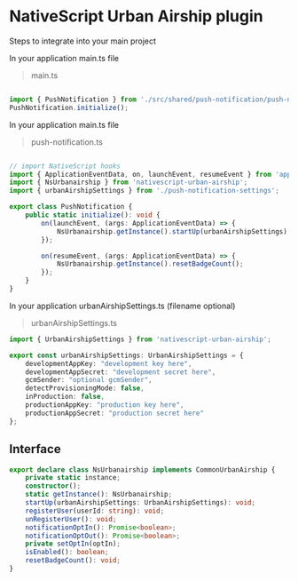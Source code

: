 # NativeScript Urban Airship plugin

Steps to integrate into your main project

In your application main.ts file

> main.ts

``` typescript

import { PushNotification } from './src/shared/push-notification/push-notification';
PushNotification.initialize();

```

In your application main.ts file

> push-notification.ts

``` typescript

// import NativeScript hooks
import { ApplicationEventData, on, launchEvent, resumeEvent } from 'application';
import { NsUrbanairship } from 'nativescript-urban-airship';
import { urbanAirshipSettings } from './push-notification-settings';

export class PushNotification {
    public static initialize(): void {
        on(launchEvent, (args: ApplicationEventData) => {
            NsUrbanairship.getInstance().startUp(urbanAirshipSettings);
        });

        on(resumeEvent, (args: ApplicationEventData) => {
            NsUrbanairship.getInstance().resetBadgeCount();
        });
    }
}
```

In your application urbanAirshipSettings.ts (filename optional)

> urbanAirshipSettings.ts

``` typescript
import { UrbanAirshipSettings } from 'nativescript-urban-airship';

export const urbanAirshipSettings: UrbanAirshipSettings = {
    developmentAppKey: "development key here",
    developmentAppSecret: "development secret here",
    gcmSender: "optional gcmSender",
    detectProvisioningMode: false,
    inProduction: false,
    productionAppKey: "production key here",
    productionAppSecret: "production secret here"
};
```

## Interface

``` typescript
export declare class NsUrbanairship implements CommonUrbanAirship {
    private static instance;
    constructor();
    static getInstance(): NsUrbanairship;
    startUp(urbanAirshipSettings: UrbanAirshipSettings): void;
    registerUser(userId: string): void;
    unRegisterUser(): void;
    notificationOptIn(): Promise<boolean>;
    notificationOptOut(): Promise<boolean>;
    private setOptIn(optIn);
    isEnabled(): boolean;
    resetBadgeCount(): void;
}
```